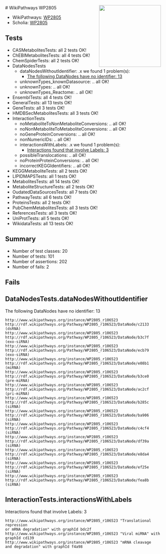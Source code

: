 <img style="float: right; width: 200px" src="https://upload.wikimedia.org/wikipedia/commons/thumb/8/83/Wplogo_with_text_500.png/640px-Wplogo_with_text_500.png" />
# WikiPathways WP2805

* WikiPathways: [WP2805](https://new.wikipathways.org/pathways/WP2805)
* Scholia: [WP2805](https://scholia.toolforge.org/wikipathways/WP2805)
## Tests
* CASMetabolitesTests: all 2 tests OK!
* ChEBIMetabolitesTests: all 4 tests OK!
* ChemSpiderTests: all 2 tests OK!
* DataNodesTests
    * dataNodesWithoutIdentifier: .x we found 1 problem(s):
        * [The following DataNodes have no identifier: 13](#8792c493)
    * unknownTypes_knownDatasource: .. all OK!
    * unknownTypes: .. all OK!
    * unknownTypes_Reactome: .. all OK!
* EnsemblTests: all 4 tests OK!
* GeneralTests: all 13 tests OK!
* GeneTests: all 3 tests OK!
* HMDBSecMetabolitesTests: all 3 tests OK!
* InteractionTests
    * noMetaboliteToNonMetaboliteConversions: .. all OK!
    * noNonMetaboliteToMetaboliteConversions: .. all OK!
    * noGeneProteinConversions: .. all OK!
    * nonNumericIDs: .. all OK!
    * interactionsWithLabels: .x we found 1 problem(s):
        * [Interactions found that involve Labels: 3](#630d267a)
    * possibleTranslocations: .. all OK!
    * noProteinProteinConversions: .. all OK!
    * incorrectKEGGIdentifiers: .. all OK!
* KEGGMetaboliteTests: all 2 tests OK!
* LIPIDMAPSTests: all 1 tests OK!
* MetabolitesTests: all 14 tests OK!
* MetaboliteStructureTests: all 2 tests OK!
* OudatedDataSourcesTests: all 7 tests OK!
* PathwayTests: all 6 tests OK!
* ProteinsTests: all 2 tests OK!
* PubChemMetabolitesTests: all 3 tests OK!
* ReferencesTests: all 3 tests OK!
* UniProtTests: all 5 tests OK!
* WikidataTests: all 13 tests OK!


## Summary

* Number of test classes: 20
* Number of tests: 101
* Number of assertions: 202
* Number of fails: 2

## Fails

<a name="8792c493" />

## DataNodesTests.dataNodesWithoutIdentifier

The following DataNodes have no identifier: 13
```
http://www.wikipathways.org/instance/WP2805_r106523 http://rdf.wikipathways.org/Pathway/WP2805_r106523/DataNode/c2133 (dsRNA)
http://www.wikipathways.org/instance/WP2805_r106523 http://rdf.wikipathways.org/Pathway/WP2805_r106523/DataNode/b3c7f (exo-siRNA)
http://www.wikipathways.org/instance/WP2805_r106523 http://rdf.wikipathways.org/Pathway/WP2805_r106523/DataNode/ecb79 (exo-siRNA)
http://www.wikipathways.org/instance/WP2805_r106523 http://rdf.wikipathways.org/Pathway/WP2805_r106523/DataNode/e08b1 (miRNA)
http://www.wikipathways.org/instance/WP2805_r106523 http://rdf.wikipathways.org/Pathway/WP2805_r106523/DataNode/b3ce0 (pre-miRNA)
http://www.wikipathways.org/instance/WP2805_r106523 http://rdf.wikipathways.org/Pathway/WP2805_r106523/DataNode/ac2cf (pri-miRNA)
http://www.wikipathways.org/instance/WP2805_r106523 http://rdf.wikipathways.org/Pathway/WP2805_r106523/DataNode/b285c (siRNA)
http://www.wikipathways.org/instance/WP2805_r106523 http://rdf.wikipathways.org/Pathway/WP2805_r106523/DataNode/ba906 (siRNA)
http://www.wikipathways.org/instance/WP2805_r106523 http://rdf.wikipathways.org/Pathway/WP2805_r106523/DataNode/c4cf4 (siRNA)
http://www.wikipathways.org/instance/WP2805_r106523 http://rdf.wikipathways.org/Pathway/WP2805_r106523/DataNode/df39a (siRNA)
http://www.wikipathways.org/instance/WP2805_r106523 http://rdf.wikipathways.org/Pathway/WP2805_r106523/DataNode/e8da4 (siRNA)
http://www.wikipathways.org/instance/WP2805_r106523 http://rdf.wikipathways.org/Pathway/WP2805_r106523/DataNode/ef25e (siRNA)
http://www.wikipathways.org/instance/WP2805_r106523 http://rdf.wikipathways.org/Pathway/WP2805_r106523/DataNode/fea8b (siRNA)
```

<a name="630d267a" />

## InteractionTests.interactionsWithLabels

Interactions found that involve Labels: 3
```
http://www.wikipathways.org/instance/WP2805_r106523 "Translational repression
or mRNA degradation" with graphId bdc2f
http://www.wikipathways.org/instance/WP2805_r106523 "Viral miRNA" with graphId cd139
http://www.wikipathways.org/instance/WP2805_r106523 "mRNA cleavage
and degradation" with graphId f4a98
```

